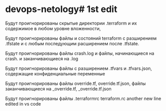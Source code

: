 # devops-netology# 1st edit

Будут проигнорированы скрытые директории .terraform и их содержимое в любом уровне вложенности,

Будут проигнорированы файлы и состояний terraform с разширением .tfstate и с любым последующим расширением после .tfstate.

Будут проигнорированы файлы crash.log и файлы, начинающиеся на crash. и заканчивающиеся на .log

Будут проигнорированы файлы с разширением .tfvars и .tfvars.json, содержащие конфиденциальные переменные

Будут проигнорированы файлы override.tf, override.tf.json, файлы заканчивающиеся на _override.tf, _override.tf.json

Будут проигнорированы файлы .terraformrc terraform.rc
another new line
edited in vs code